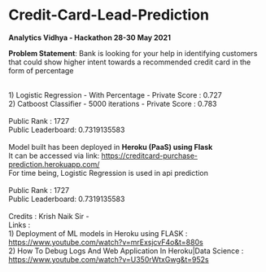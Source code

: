 # Credit-Card-Lead-Prediction
<b>Analytics Vidhya - Hackathon 28-30 May 2021</b>


<b>Problem Statement</b>: Bank is looking for your help in identifying customers that could show higher intent towards a recommended credit card in the form of percentage 

<br/> 1) Logistic Regression - With Percentage - Private Score : 0.727
<br/> 2) Catboost Classifier - 5000 iterations - Private Score : 0.783
<br/>
<br/> Public Rank : 1727 
<br/> Public Leaderboard: 0.7319135583
<br/>
<br/> Model built has been deployed in <b>Heroku (PaaS) using Flask</b>
<br/> It can be accessed via link: https://creditcard-purchase-prediction.herokuapp.com/
<br/> For time being, Logistic Regression is used in api prediction <br/>
<br/> Public Rank : 1727 
<br/> Public Leaderboard: 0.7319135583
<br/>
<br/> Credits : Krish Naik Sir - 
<br/> Links :
<br/> 1) Deployment of ML models in Heroku using FLASK : 
<br/> https://www.youtube.com/watch?v=mrExsjcvF4o&t=880s
<br/> 2) How To Debug Logs And Web Application In Heroku|Data Science :
<br/> https://www.youtube.com/watch?v=U350rWtxGwg&t=952s
